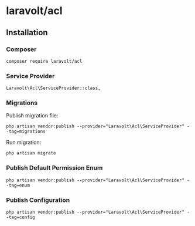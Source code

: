 # laravolt/acl

## Installation

### Composer
`composer require laravolt/acl`

### Service Provider
`Laravolt\Acl\ServiceProvider::class,`

### Migrations
Publish migration file:

`php artisan vendor:publish --provider="Laravolt\Acl\ServiceProvider" --tag=migrations`

Run migration:

`php artisan migrate`

### Publish Default Permission Enum
`php artisan vendor:publish --provider="Laravolt\Acl\ServiceProvider" --tag=enum`

### Publish Configuration
`php artisan vendor:publish --provider="Laravolt\Acl\ServiceProvider" --tag=config`
